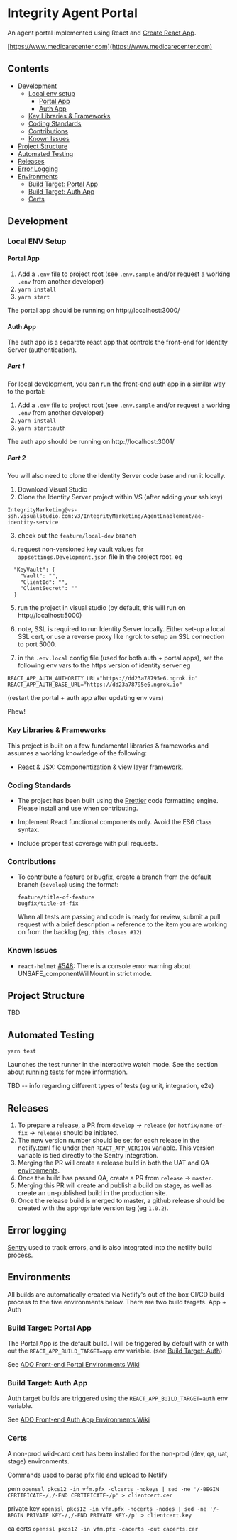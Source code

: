 # Integrity Agent Portal

An agent portal implemented using React and [Create React App](https://create-react-app.dev/).

[https://www.medicarecenter.com](https://www.medicarecenter.com)

## Contents

- [Development](#Development)
  - [Local env setup](#local-env-setup)
    - [Portal App](#portal-app)
    - [Auth App](#auth-app)
  - [Key Libraries & Frameworks](#key-libraries--frameworks)
  - [Coding Standards](#coding-standards)
  - [Contributions](#contributions)
  - [Known Issues](#known-issues)
- [Project Structure](#project-structure)
- [Automated Testing](#automated-testing)
- [Releases](#releases)
- [Error Logging](#error-logging)
- [Environments](#environments)
  - [Build Target: Portal App](##build-target-portal-app)
  - [Build Target: Auth App](#build-target-auth-app)
  - [Certs](#certs)

## Development

### Local ENV Setup

#### Portal App

1. Add a `.env` file to project root
   (see `.env.sample` and/or request a working `.env` from another developer)
2. `yarn install`
3. `yarn start`

The portal app should be running on http://localhost:3000/

#### Auth App

The auth app is a separate react app that controls the front-end for Identity Server (authentication).

##### Part 1

For local development, you can run the front-end auth app in a similar way to the portal:

1. Add a `.env` file to project root
   (see `.env.sample` and/or request a working `.env` from another developer)
2. `yarn install`
3. `yarn start:auth`

The auth app should be running on http://localhost:3001/

##### Part 2

You will also need to clone the Identity Server code base and run it locally.

1. Download Visual Studio
2. Clone the Identity Server project within VS (after adding your ssh key)

`IntegrityMarketing@vs-ssh.visualstudio.com:v3/IntegrityMarketing/AgentEnablement/ae-identity-service`

3. check out the `feature/local-dev` branch

4. request non-versioned key vault values for `appsettings.Development.json` file in the project root. eg

```
  "KeyVault": {
    "Vault": "",
    "ClientId": "",
    "ClientSecret": ""
  }
```

5. run the project in visual studio (by default, this will run on http://localhost:5000)

6. note, SSL is required to run Identity Server locally. Either set-up a local SSL cert, or use a reverse proxy like ngrok to setup an SSL connection to port 5000.

7. in the `.env.local` config file (used for both auth + portal apps), set the following env vars to the https version of identity server eg

```
REACT_APP_AUTH_AUTHORITY_URL="https://dd23a78795e6.ngrok.io"
REACT_APP_AUTH_BASE_URL="https://dd23a78795e6.ngrok.io"
```

(restart the portal + auth app after updating env vars)

Phew!

### Key Libraries & Frameworks

This project is built on a few fundamental libraries & frameworks and assumes a working knowledge of the following:

- [React & JSX](https://reactjs.org/): Componentization & view layer framework.

### Coding Standards

- The project has been built using the [Prettier](https://prettier.io/) code formatting engine. Please install and use when contributing.

- Implement React functional components only. Avoid the ES6 `Class` syntax.

- Include proper test coverage with pull requests.

### Contributions

- To contribute a feature or bugfix, create a branch from the default branch (`develop`) using the format:

  `feature/title-of-feature`<br />
  `bugfix/title-of-fix`

  When all tests are passing and code is ready for review, submit a pull request with a brief description + reference to the item you are working on from the backlog (eg, `this closes #12`)

### Known Issues

- `react-helmet` [#548](https://github.com/nfl/react-helmet/issues/548): There is a console error warning about UNSAFE_componentWillMount in strict mode.

## Project Structure

TBD

## Automated Testing

`yarn test`

Launches the test runner in the interactive watch mode.
See the section about [running tests](https://facebook.github.io/create-react-app/docs/running-tests) for more information.

TBD -- info regarding different types of tests (eg unit, integration, e2e)

## Releases

1. To prepare a release, a PR from `develop` -> `release` (or `hotfix/name-of-fix` -> `release`) should be initiated.
2. The new version number should be set for each release in the netlify.toml file under then `REACT_APP_VERSION` variable. This version variable is tied directly to the Sentry integration.
3. Merging the PR will create a release build in both the UAT and QA [environments](#environements).
4. Once the build has passed QA, create a PR from `release` -> `master`.
5. Merging this PR will create and publish a build on stage, as well as create an un-published build in the production site.
6. Once the release build is merged to master, a github release should be created with the appropriate version tag (eg `1.0.2`).

## Error logging

[Sentry](https://sentry.io/organizations/integrity-marketing-org/issues/?project=5316442) used to track errors, and is also integrated into the netlify build process.

## Environments

All builds are automatically created via Netlify's out of the box CI/CD build process to the five environments below.
There are two build targets. App + Auth

### Build Target: Portal App

The Portal App is the default build. I will be triggered by default with or with out the `REACT_APP_BUILD_TARGET=app` env variable. (see [Build Target: Auth](#build-target-auth-app))

See [ADO Front-end Portal Environments Wiki](https://integritymarketing.visualstudio.com/AgentEnablement/_wiki/wikis/AgentEnablement.wiki/79/Environments?anchor=portal-app)

### Build Target: Auth App

Auth target builds are triggered using the `REACT_APP_BUILD_TARGET=auth` env variable.

See [ADO Front-end Auth App Environments Wiki](https://integritymarketing.visualstudio.com/AgentEnablement/_wiki/wikis/AgentEnablement.wiki/79/Environments?anchor=authentication-app)

### Certs

A non-prod wild-card cert has been installed for the non-prod (dev, qa, uat, stage) environments.

Commands used to parse pfx file and upload to Netlify

pem
`openssl pkcs12 -in vfm.pfx -clcerts -nokeys | sed -ne '/-BEGIN CERTIFICATE-/,/-END CERTIFICATE-/p' > clientcert.cer`

private key
`openssl pkcs12 -in vfm.pfx -nocerts -nodes | sed -ne '/-BEGIN PRIVATE KEY-/,/-END PRIVATE KEY-/p' > clientcert.key`

ca certs
`openssl pkcs12 -in vfm.pfx -cacerts -out cacerts.cer`
